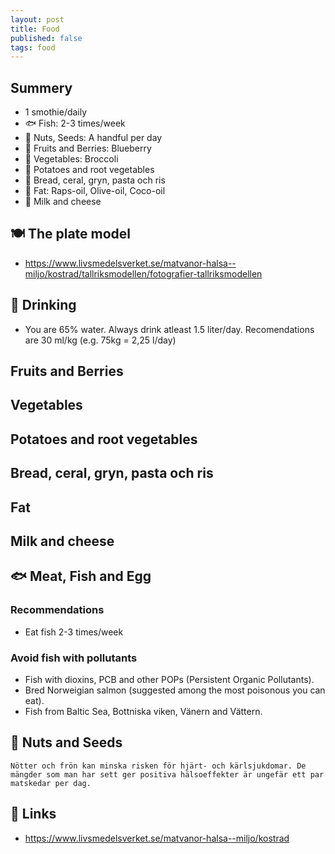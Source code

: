 ```yaml
---
layout: post
title: Food
published: false
tags: food
---
```


## Summery
 * 1 smothie/daily
 * 🐟 Fish: 2-3 times/week
 * 🥜 Nuts, Seeds: A handful per day
 * 🍌 Fruits and Berries: Blueberry
 * 🥦 Vegetables: Broccoli
 * 🥔 Potatoes and root vegetables
 * 🍝 Bread, ceral, gryn, pasta och ris
 * 🥓 Fat: Raps-oil, Olive-oil, Coco-oil
 * 🧀 Milk and cheese

## 🍽️ The plate model
* https://www.livsmedelsverket.se/matvanor-halsa--miljo/kostrad/tallriksmodellen/fotografier-tallriksmodellen

## 🌊 Drinking
 * You are 65% water. Always drink atleast 1.5 liter/day. Recomendations are 30 ml/kg (e.g. 75kg = 2,25 l/day)

## Fruits and Berries
## Vegetables
## Potatoes and root vegetables
## Bread, ceral, gryn, pasta och ris
## Fat
## Milk and cheese

## 🐟 Meat, Fish and Egg

### Recommendations
 * Eat fish 2-3 times/week

### Avoid fish with pollutants
 * Fish with dioxins, PCB and other POPs (Persistent Organic Pollutants).
 * Bred Norweigian salmon (suggested among the most poisonous you can eat).
 * Fish from Baltic Sea, Bottniska viken, Vänern and Vättern.

## 🥜 Nuts and Seeds

`Nötter och frön kan minska risken för hjärt- och kärlsjukdomar. De mängder som man har sett ger positiva hälsoeffekter är ungefär ett par matskedar per dag.`

## 🔗 Links
 * https://www.livsmedelsverket.se/matvanor-halsa--miljo/kostrad
